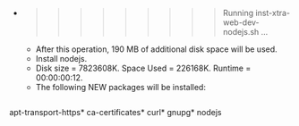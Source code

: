* >>>>>>>>> Running inst-xtra-web-dev-nodejs.sh ...
  * After this operation, 190 MB of additional disk space will be used.
  * Install nodejs.
  * Disk size = 7823608K. Space Used = 226168K. Runtime = 00:00:00:12.
  * The following NEW packages will be installed:
  ```bash
apt-transport-https* ca-certificates* curl* gnupg* nodejs
  ```
